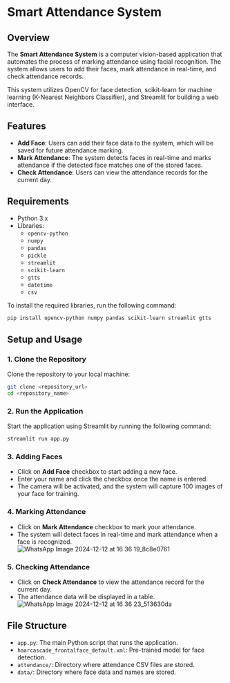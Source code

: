 # Smart Attendance System

## Overview

The **Smart Attendance System** is a computer vision-based application that automates the process of marking attendance using facial recognition. The system allows users to add their faces, mark attendance in real-time, and check attendance records.

This system utilizes OpenCV for face detection, scikit-learn for machine learning (K-Nearest Neighbors Classifier), and Streamlit for building a web interface.

## Features

- **Add Face**: Users can add their face data to the system, which will be saved for future attendance marking.
- **Mark Attendance**: The system detects faces in real-time and marks attendance if the detected face matches one of the stored faces.
- **Check Attendance**: Users can view the attendance records for the current day.

## Requirements

- Python 3.x
- Libraries:
  - `opencv-python`
  - `numpy`
  - `pandas`
  - `pickle`
  - `streamlit`
  - `scikit-learn`
  - `gtts`
  - `datetime`
  - `csv`

To install the required libraries, run the following command:

```bash
pip install opencv-python numpy pandas scikit-learn streamlit gtts
```

## Setup and Usage

### 1. Clone the Repository

Clone the repository to your local machine:

```bash
git clone <repository_url>  
cd <repository_name>
```

### 2. Run the Application

Start the application using Streamlit by running the following command:

```bash
streamlit run app.py
```

### 3. Adding Faces

- Click on **Add Face** checkbox to start adding a new face.
- Enter your name and click the checkbox once the name is entered.
- The camera will be activated, and the system will capture 100 images of your face for training.

### 4. Marking Attendance

- Click on **Mark Attendance** checkbox to mark your attendance.
- The system will detect faces in real-time and mark attendance when a face is recognized.
 ![WhatsApp Image 2024-12-12 at 16 36 19_8c8e0761](https://github.com/user-attachments/assets/10bf0691-22cc-4e14-8369-c27edb581d9c)


### 5. Checking Attendance

- Click on **Check Attendance** to view the attendance record for the current day.
- The attendance data will be displayed in a table.
![WhatsApp Image 2024-12-12 at 16 36 23_513630da](https://github.com/user-attachments/assets/0b3911c5-3a68-4ac4-a840-f060aec4a2e4)


## File Structure

- `app.py`: The main Python script that runs the application.
- `haarcascade_frontalface_default.xml`: Pre-trained model for face detection.
- `attendance/`: Directory where attendance CSV files are stored.
- `data/`: Directory where face data and names are stored.

